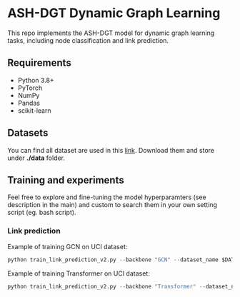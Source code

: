 # ASH-DGT Dynamic Graph Learning

This repo implements the ASH-DGT model for dynamic graph learning tasks, including node classification and link prediction.

## Requirements

- Python 3.8+
- PyTorch
- NumPy
- Pandas
- scikit-learn

## Datasets
You can find all dataset are used in this [link](https://zenodo.org/records/7213796#.Y1cO6y8r30o). Download them and store under **./data** folder.

## Training and experiments
Feel free to explore and fine-tuning the model hyperparamters (see description in the main) and custom to search them in your own setting script (eg. bash script).

### Link prediction
Example of training GCN on UCI dataset:

```python
python train_link_prediction_v2.py --backbone "GCN" --dataset_name $DATASET --num_epochs 50 --lr 0.001 --dropout 0.1 --hidden_dim 64 --embedding_dim 64 --num_sampled_neighbors 20
```

Example of training Transformer on UCI dataset:
```python
python train_link_prediction_v2.py --backbone "Transformer" --dataset_name $DATASET --num_epochs 50 --lr 0.001 --dropout 0.1 --hidden_dim 64 --embedding_dim 64 --num_sampled_neighbors 20
```






